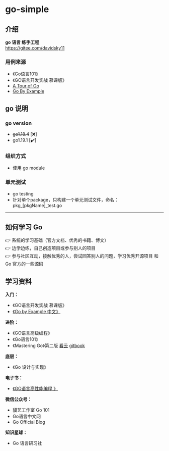 # go-simple

## 介绍
**go 语言 练手工程**       
https://gitee.com/davidsky11

### 用例来源
+ 《Go语言101》
+ 《GO语言开发实战 慕课版》
+ [A Tour of Go](https://go.dev/tour/list)
+ [ Go By Example ](https://github.com/everyx/gobyexample)

## go 说明
### go version
+ ~~go1.18.4~~ [❌]
+ go1.19.1 [✔️]

### 组织方式
+ 使用 go module

### 单元测试
+ go testing
+ 针对单个package，只构建一个单元测试文件，命名：pkg_[pkgName]_test.go

----------------------------

## 如何学习 Go 
👉 系统的学习基础（官方文档、优秀的书籍、博文）                    
👉 边学边练，自己创造项目或参与别人的项目                 
👉 参与社区互动，接触优秀的人，尝试回答别人的问题，学习优秀开源项目 和 Go 官方的一些源码

## 学习资料
**入门：**     
+ 《GO语言开发实战 慕课版》         
+ [《Go by Example 中文》](https://books.studygolang.com/gobyexample/)

**进阶：**     
+ 《GO语言高级编程》     
+ 《Go语言101》    
+ 《Mastering Go》第二版  [看云](https://www.kancloud.cn/cloud001/golang/1601804)    [gitbook](https://hantmac.gitbook.io/mastering-go-second/)   

**底层：**      
+ 《Go 设计与实现》

**电子书：**       
+ [《GO语言高性能编程 》](https://geektutu.com/post/high-performance-go.html)

**微信公众号：**
+ 貘艺工作室 Go 101
+ Go语言中文网
+ Go Official Blog

**知识星球：**       
+ Go 语言研习社

